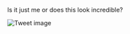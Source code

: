 Is it just me or does this look incredible?


![Tweet image](/assets/crosspoast/F4Y6YvAbAAAV_Ce.jpg)

